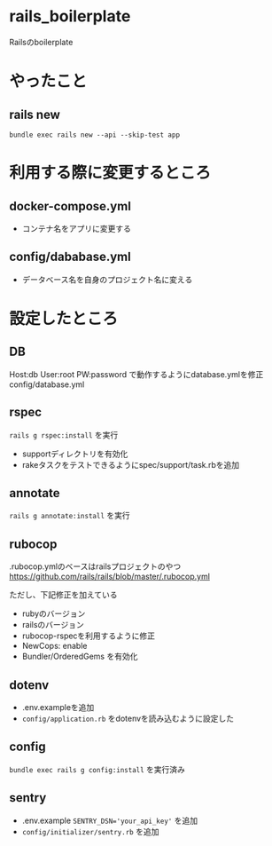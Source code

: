 # rails_boilerplate
Railsのboilerplate

# やったこと
## rails new
`bundle exec rails new --api --skip-test app`

# 利用する際に変更するところ
## docker-compose.yml
- コンテナ名をアプリに変更する

## config/dababase.yml
- データベース名を自身のプロジェクト名に変える

# 設定したところ
## DB
Host:db
User:root
PW:password
で動作するようにdatabase.ymlを修正
config/database.yml

## rspec
`rails g rspec:install` を実行
- supportディレクトリを有効化
- rakeタスクをテストできるようにspec/support/task.rbを追加

## annotate
`rails g annotate:install` を実行

## rubocop
.rubocop.ymlのベースはrailsプロジェクトのやつ
https://github.com/rails/rails/blob/master/.rubocop.yml

ただし、下記修正を加えている
- rubyのバージョン
- railsのバージョン
- rubocop-rspecを利用するように修正
- NewCops: enable 
- Bundler/OrderedGems を有効化

## dotenv
- .env.exampleを追加
- `config/application.rb` をdotenvを読み込むように設定した

## config
`bundle exec rails g config:install` を実行済み

## sentry
- .env.example `SENTRY_DSN='your_api_key'` を追加
- `config/initializer/sentry.rb` を追加
